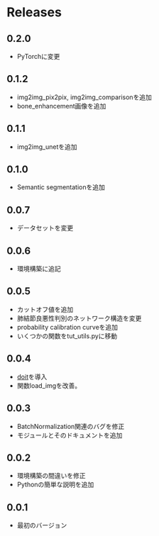 # Releases

## 0.2.0
- PyTorchに変更

## 0.1.2
- img2img_pix2pix, img2img_comparisonを追加
- bone_enhancement画像を追加

## 0.1.1
- img2img_unetを追加

## 0.1.0
- Semantic segmentationを追加

## 0.0.7
- データセットを変更

## 0.0.6
- 環境構築に追記

## 0.0.5
- カットオフ値を追加
- 肺結節良悪性判別のネットワーク構造を変更
- probability calibration curveを追加
- いくつかの関数をtut_utils.pyに移動

## 0.0.4
- [doit](https://pydoit.org/contents.html)を導入
- 関数load_imgを改善。

## 0.0.3
- BatchNormalization関連のバグを修正
- モジュールとそのドキュメントを追加

## 0.0.2
- 環境構築の間違いを修正
- Pythonの簡単な説明を追加

## 0.0.1
- 最初のバージョン